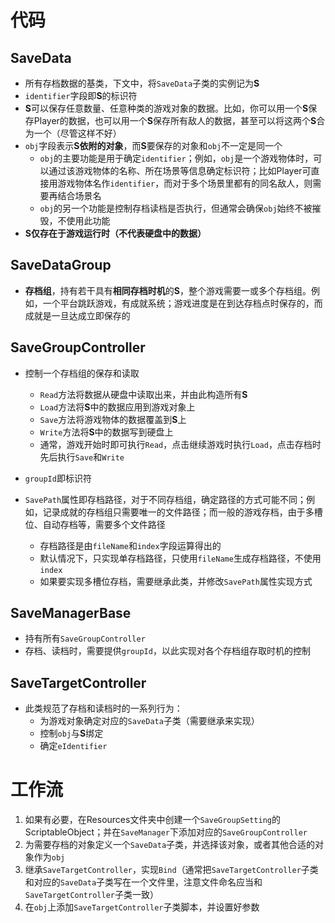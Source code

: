 # 代码

## SaveData

- 所有存档数据的基类，下文中，将`SaveData`子类的实例记为**S**
- `identifier`字段即**S**的标识符
- **S**可以保存任意数量、任意种类的游戏对象的数据。比如，你可以用一个**S**保存Player的数据，也可以用一个**S**保存所有敌人的数据，甚至可以将这两个**S**合为一个（尽管这样不好）
- `obj`字段表示**S依附的对象**，而**S**要保存的对象和`obj`不一定是同一个
  - `obj`的主要功能是用于确定`identifier`；例如，`obj`是一个游戏物体时，可以通过该游戏物体的名称、所在场景等信息确定标识符；比如Player可直接用游戏物体名作`identifier`，而对于多个场景里都有的同名敌人，则需要再结合场景名
  - `obj`的另一个功能是控制存档读档是否执行，但通常会确保`obj`始终不被摧毁，不使用此功能
- **S仅存在于游戏运行时（不代表硬盘中的数据）**

## SaveDataGroup

- **存档组**，持有若干具有**相同存档时机**的**S**，整个游戏需要一或多个存档组。例如，一个平台跳跃游戏，有成就系统；游戏进度是在到达存档点时保存的，而成就是一旦达成立即保存的

## SaveGroupController

- 控制一个存档组的保存和读取
  - `Read`方法将数据从硬盘中读取出来，并由此构造所有**S**
  - `Load`方法将**S**中的数据应用到游戏对象上
  - `Save`方法将游戏物体的数据覆盖到**S**上
  - `Write`方法将**S**中的数据写到硬盘上
  - 通常，游戏开始时即可执行`Read`，点击继续游戏时执行`Load`，点击存档时先后执行`Save`和`Write`

- `groupId`即标识符
- `SavePath`属性即存档路径，对于不同存档组，确定路径的方式可能不同；例如，记录成就的存档组只需要唯一的文件路径；而一般的游戏存档，由于多槽位、自动存档等，需要多个文件路径
  - 存档路径是由`fileName`和`index`字段运算得出的
  - 默认情况下，只实现单存档路径，只使用`fileName`生成存档路径，不使用`index`
  - 如果要实现多槽位存档，需要继承此类，并修改`SavePath`属性实现方式


## SaveManagerBase

- 持有所有`SaveGroupController`
- 存档、读档时，需要提供`groupId`，以此实现对各个存档组存取时机的控制

## SaveTargetController

- 此类规范了存档和读档时的一系列行为：
  - 为游戏对象确定对应的`SaveData`子类（需要继承来实现）
  - 控制`obj`与**S**绑定
  - 确定`eIdentifier`


# 工作流

1. 如果有必要，在Resources文件夹中创建一个`SaveGroupSetting`的ScriptableObject；并在`SaveManager`下添加对应的`SaveGroupController`
2. 为需要存档的对象定义一个`SaveData`子类，并选择该对象，或者其他合适的对象作为`obj`
3. 继承`SaveTargetController`，实现`Bind`（通常把`SaveTargetController`子类和对应的`SaveData`子类写在一个文件里，注意文件命名应当和`SaveTargetController`子类一致）
4. 在`obj`上添加`SaveTargetController`子类脚本，并设置好参数